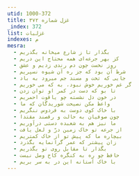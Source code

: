 ```yaml
---
utid: 1000-372
title: غزل شماره ۳۷۲
_index: 372
list: غزلیات
indexes: م
mesra:
  - بگذار تا ز شارع میخانه بگذریم
  - کز بهر جرعه‌ای همه محتاج این دریم
  - روز نخست چون دم رندی زدیم و عشق
  - شرط آن بود که جز ره آن شیوه نسپریم
  - جایی که تخت و مسند جم میرود به باد
  - گر غم خوریم خوش نبود، به که می خوریم
  - تا بو که دست در کمر او توان زدن
  - در خون دل نشسته چو یاقوت احمریم
  - واعظ مکن نصیحت شوریدگان که ما
  - با خاک کوی دوست به فردوس ننگریم
  - چون صوفیان به حالت و رقصند مقتدا
  - ما نیز هم به شعبده دستی درآوریم
  - از جرعه تو خاک زمین درّ و لعل یافت
  - بیچاره ما که پیش تو از خاک کمتریم
  - زان پیشتر که عمر گرانمایه بگذرد
  - بگذار تا مقابل روی تو بگذریم
  - حافظ چو ره به کنگره کاخ وصل نیست
  - با خاک آستانه این در به سر بریم
---
```


